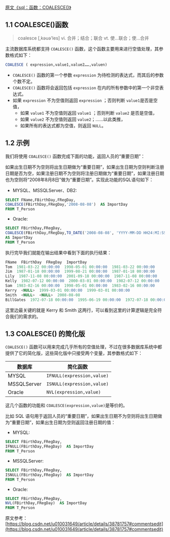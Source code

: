 [原文《sql：函数：COALESCE()》](https://blog.csdn.net/weixin_38750084/article/details/83034294)

## 1.1 COALESCE()函数

> coalesce   [,kəuə'les]  vi. 合并；结合；联合 vt. 使…联合；使…合并

主流数据库系统都支持 `COALESCE()` 函数，这个函数主要用来进行空值处理，其参数格式如下：

```sql 
COALESCE ( expression,value1,value2……,valuen) 
```

* `COALESCE()` 函数的第一个参数 `expression` 为待检测的表达式，而其后的参数个数不定。
* `COALESCE()` 函数将会返回包括 `expression` 在内的所有参数中的第一个非空表达式。
* 如果 `expression` 不为空值则返回 `expression` ；否则判断 `value1`是否是空值，
	* 如果 `value1` 不为空值则返回 `value1` ；否则判断 `value2` 是否是空值，
	* 如果 `value2` 不为空值则返回 `value2`；……以此类推，
	* 如果所有的表达式都为空值，则返回 `NULL`。 


## 1.2 示例

我们将使用 `COALESCE()` 函数完成下面的功能，返回人员的“重要日期”：

如果出生日期不为空则将出生日期做为“重要日期”，如果出生日期为空则判断注册日期是否为空，如果注册日期不为空则将注册日期做为“重要日期”，如果注册日期也为空则将“2008年8月8日”做为“重要日期”。实现此功能的SQL语句如下：
 
* MYSQL、MSSQLServer、DB2: 
 
```sql
SELECT FName,FBirthDay,FRegDay, 
COALESCE(FBirthDay,FRegDay,'2008-08-08')  AS ImportDay  
FROM T_Person 
```

* Oracle: 
 
```sql
SELECT FBirthDay,FRegDay,  
COALESCE(FBirthDay,FRegDay,TO_DATE('2008-08-08', 'YYYY-MM-DD HH24:MI:SS'))  
AS ImportDay  
FROM T_Person 
```

  执行完毕我们就能在输出结果中看到下面的执行结果： 

```sql
FName  FBirthDay  FRegDay  ImportDay 
Tom  1981-03-22 00:00:00  1998-05-01 00:00:00  1981-03-22 00:00:00 
Jim  1987-01-18 00:00:00  1999-08-21 00:00:00  1987-01-18 00:00:00 
Lily  1987-11-08 00:00:00  2001-09-18 00:00:00  1987-11-08 00:00:00 
Kelly  1982-07-12 00:00:00  2000-03-01 00:00:00  1982-07-12 00:00:00 
Sam  1983-02-16 00:00:00  1998-05-01 00:00:00  1983-02-16 00:00:00 
Kerry  <NULL>  1999-03-01 00:00:00  1999-03-01 00:00:00 
Smith  <NULL>  <NULL>  2008-08-08 
BillGates  1972-07-18 00:00:00  1995-06-19 00:00:00  1972-07-18 00:00:00 
```

这里边最关键的就是 Kerry 和 Smith 这两行，可以看到这里的计算逻辑是完全符合我们的需求的。

## 1.3 COALESCE() 的简化版

`COALESCE()` 函数可以用来完成几乎所有的空值处理，不过在很多数据库系统中都提供了它的简化版，这些简化版中只接受两个变量，其参数格式如下： 

数据库|简化函数
---|---
MYSQL | `IFNULL(expression,value)`
MSSQLServer | `ISNULL(expression,value)` 
Oracle |`NVL(expression,value)` 

这几个函数的功能和 `COALESCE(expression,value)`是等价的。

比如 SQL 语句用于返回人员的“重要日期”，如果出生日期不为空则将出生日期做为“重要日期”，如果出生日期为空则返回注册日期的值： 


* MYSQL: 

```sql
SELECT FBirthDay,FRegDay,  
IFNULL(FBirthDay,FRegDay)  AS ImportDay  
FROM T_Person 
```

* MSSQLServer: 

```sql
SELECT FBirthDay,FRegDay,  
ISNULL(FBirthDay,FRegDay)  AS ImportDay  
FROM T_Person 
```

* Oracle: 

```sql
SELECT FBirthDay,FRegDay,  
NVL(FBirthDay,FRegDay)  AS ImportDay  
FROM T_Person 
``` 

原文参考：[https://blog.csdn.net/u010031649/article/details/38781757#commentsedit](https://blog.csdn.net/u010031649/article/details/38781757#commentsedit)